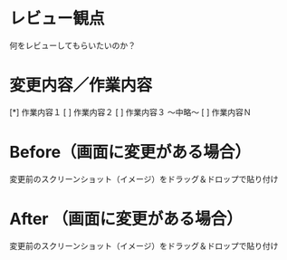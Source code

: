 # レビュー観点
何をレビューしてもらいたいのか？

# 変更内容／作業内容
[*] 作業内容１
[ ] 作業内容２
[ ] 作業内容３
〜中略〜
[ ] 作業内容Ｎ

# Before（画面に変更がある場合）
変更前のスクリーンショット（イメージ）をドラッグ＆ドロップで貼り付け

# After （画面に変更がある場合）
変更前のスクリーンショット（イメージ）をドラッグ＆ドロップで貼り付け
